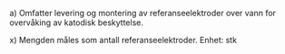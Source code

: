 a) Omfatter levering og montering av referanseelektroder over vann for overvåking av katodisk beskyttelse.

x) Mengden måles som antall referanseelektroder. Enhet: stk

